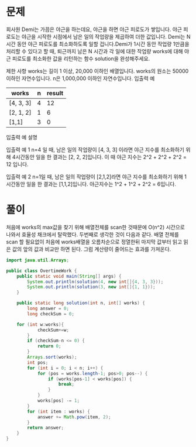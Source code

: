 # 문제

회사원 Demi는 가끔은 야근을 하는데요, 야근을 하면 야근 피로도가 쌓입니다. 야근 피로도는 야근을 시작한 시점에서 남은 일의 작업량을 제곱하여 더한 값입니다.
Demi는 N시간 동안 야근 피로도를 최소화하도록 일할 겁니다.Demi가 1시간 동안 작업량 1만큼을 처리할 수 있다고 할 때, 퇴근까지 남은 N 시간과 각 일에 대한 작업량 works에 대해 야근 피로도를 최소화한 값을 리턴하는 함수 solution을 완성해주세요.

제한 사항
works는 길이 1 이상, 20,000 이하인 배열입니다.
works의 원소는 50000 이하인 자연수입니다.
n은 1,000,000 이하인 자연수입니다.
입출력 예

|works|	n|	result|
|------|----|----|
|[4, 3, 3]|	4|	12|
|[2, 1, 2]|	1	|6|
|[1,1]|	3|0|

입출력 예 설명

입출력 예 1
n=4 일 때, 남은 일의 작업량이 [4, 3, 3] 이라면 야근 지수를 최소화하기 위해 4시간동안 일을 한 결과는 [2, 2, 2]입니다. 이 때 야근 지수는 2^2 + 2^2 + 2^2 = 12 입니다.

입출력 예 2
n=1일 때, 남은 일의 작업량이 [2,1,2]라면 야근 지수를 최소화하기 위해 1시간동안 일을 한 결과는 [1,1,2]입니다. 야근지수는 1^2 + 1^2 + 2^2 = 6입니다.

# 풀이

처음에 works의 max값을 찾기 위해 배열전체를 scan한 것때문에 O(n^2) 시간으로 나와서 효율성 채크에서 탈락했다.
두번째로 생각한 것이 다음과 같다. 배열 전체를 scan 할 필요없이 처음에 works배열을 오름차순으로 정열한뒤 마지막 값부터 읽고 읽은 값의 앞의 값과 비교만 하면 된다.
그럼 계산량이 줄어드는 효과를 가져온다.

```java
import java.util.Arrays;

public class OvertimeWork {
	public static void main(String[] args) {
		System.out.println(solution(4, new int[]{4, 3, 3}));
		System.out.println(solution(3, new int[]{1, 1}));
	}

	public static long solution(int n, int[] works) {
		long answer = 0;
		long checkSum = 0;

    for (int w:works){
			checkSum+=w;
		}
		if (checkSum-n <= 0) {
			return 0;
		}
		Arrays.sort(works);
		int pos;
		for (int i = 0; i < n; i++) {
			for (pos = works.length-1; pos>0; pos--) {
				if (works[pos-1] < works[pos]) {
					break;
				}
			}
			works[pos] -= 1;
		}
		for (int item : works) {
			answer += Math.pow(item, 2);
		}
		return answer;
	}
}
```
